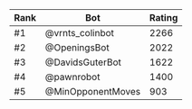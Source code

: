 Rank|Bot|Rating
---|---|---
#1|@vrnts_colinbot|2266
#2|@OpeningsBot|2022
#3|@DavidsGuterBot|1622
#4|@pawnrobot|1400
#5|@MinOpponentMoves|903

